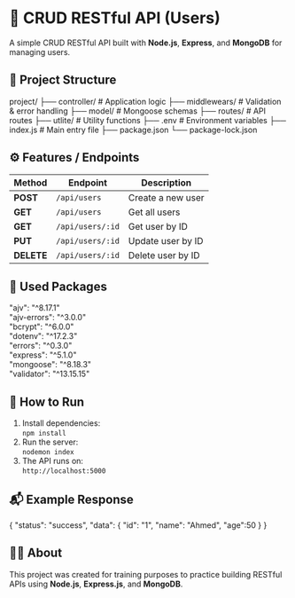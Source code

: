 # 🚀 CRUD RESTful API (Users)
A simple CRUD RESTful API built with **Node.js**, **Express**, and **MongoDB** for managing users.

## 📁 Project Structure
project/
├── controller/      # Application logic
├── middlewears/     # Validation & error handling
├── model/           # Mongoose schemas
├── routes/          # API routes
├── utlite/          # Utility functions
├── .env             # Environment variables
├── index.js         # Main entry file
├── package.json
└── package-lock.json

## ⚙️ Features / Endpoints
| Method | Endpoint        | Description |
|--------|-----------------|--------------|
| **POST**   | `/api/users`     | Create a new user |
| **GET**    | `/api/users`     | Get all users |
| **GET**    | `/api/users/:id` | Get user by ID |
| **PUT**    | `/api/users/:id` | Update user by ID |
| **DELETE** | `/api/users/:id` | Delete user by ID |

## 🧰 Used Packages
"ajv": "^8.17.1"  
"ajv-errors": "^3.0.0"  
"bcrypt": "^6.0.0"  
"dotenv": "^17.2.3"  
"errors": "^0.3.0"  
"express": "^5.1.0"  
"mongoose": "^8.18.3"  
"validator": "^13.15.15"  

## 🧪 How to Run
1. Install dependencies:  
   `npm install`  
2. Run the server:  
   `nodemon index`  
3. The API runs on:  
   `http://localhost:5000`

## 📬 Example Response
{
  "status": "success",
  "data": {
    "id": "1",
    "name": "Ahmed",
    "age":50
  }
}

## 👨‍💻 About
This project was created for training purposes to practice building RESTful APIs using **Node.js**, **Express.js**, and **MongoDB**.
